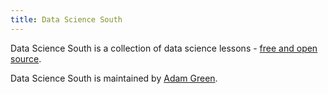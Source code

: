 ```yaml
---
title: Data Science South
---
```


Data Science South is a collection of data science lessons - [free and open source](GITHUB).

Data Science South is maintained by [Adam Green]().
